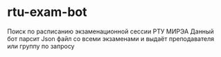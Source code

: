 # rtu-exam-bot
Поиск по расписанию экзаменационной сессии РТУ МИРЭА
Данный бот парсит Json файл со всеми экзаменами и выдаёт преподавателя или группу по запросу
